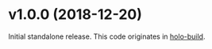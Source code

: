 # v1.0.0 (2018-12-20)

Initial standalone release. This code originates in [holo-build](https://github.com/holocm/holo-build).
